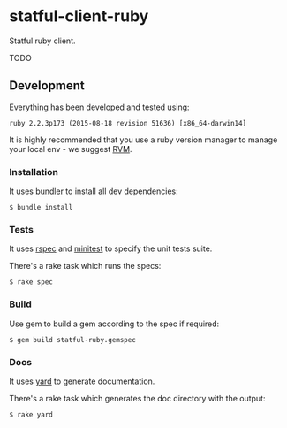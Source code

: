 # statful-client-ruby

Statful ruby client.

TODO

## Development

Everything has been developed and tested using:

```
ruby 2.2.3p173 (2015-08-18 revision 51636) [x86_64-darwin14]
```

It is highly recommended that you use a ruby version manager to manage your local env - we suggest [RVM](https://rvm.io/).

### Installation

It uses [bundler](http://bundler.io/) to install all dev dependencies:

```
$ bundle install
```

### Tests

It uses [rspec](http://rspec.info/) and [minitest](http://docs.seattlerb.org/minitest/) to specify the unit tests suite.

There's a rake task which runs the specs:

```
$ rake spec
```

### Build

Use gem to build a gem according to the spec if required:

```
$ gem build statful-ruby.gemspec
```

### Docs

It uses [yard](http://yardoc.org/) to generate documentation.

There's a rake task which generates the doc directory with the output:

```
$ rake yard
```
